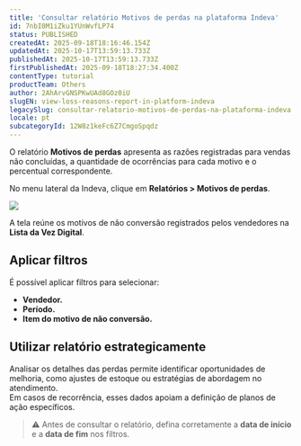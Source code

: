 ```yaml
---
title: 'Consultar relatório Motivos de perdas na plataforma Indeva'
id: 7nbI0M1iZku1YUnWvfLP74
status: PUBLISHED
createdAt: 2025-09-18T18:16:46.154Z
updatedAt: 2025-10-17T13:59:13.733Z
publishedAt: 2025-10-17T13:59:13.733Z
firstPublishedAt: 2025-09-18T18:27:34.400Z
contentType: tutorial
productTeam: Others
author: 2AhArvGNSPKwUAd8GOz0iU
slugEN: view-loss-reasons-report-in-platform-indeva
legacySlug: consultar-relatorio-motivos-de-perdas-na-plataforma-indeva
locale: pt
subcategoryId: 12W8z1keFc6Z7CmgoSpqdz
---
```


O relatório **Motivos de perdas** apresenta as razões registradas para vendas não concluídas, a quantidade de ocorrências para cada motivo e o percentual correspondente.

No menu lateral da Indeva, clique em **Relatórios > Motivos de perdas**.

![](https://cdn.statically.io/gh/vtexdocs/help-center-content/refs/heads/main/docs/pt/tutorials/indeva-by-vtex/relatórios/consultar-relatorio-motivos-de-perdas-na-plataforma-indeva_1.png)

A tela reúne os motivos de não conversão registrados pelos vendedores na **Lista da Vez Digital**.

## Aplicar filtros

É possível aplicar filtros para selecionar:

- **Vendedor.**  
- **Período.**  
- **Item do motivo de não conversão.**

## Utilizar relatório estrategicamente

Analisar os detalhes das perdas permite identificar oportunidades de melhoria, como ajustes de estoque ou estratégias de abordagem no atendimento.  
Em casos de recorrência, esses dados apoiam a definição de planos de ação específicos.

> ⚠️ Antes de consultar o relatório, defina corretamente a **data de início** e a **data de fim** nos filtros.

